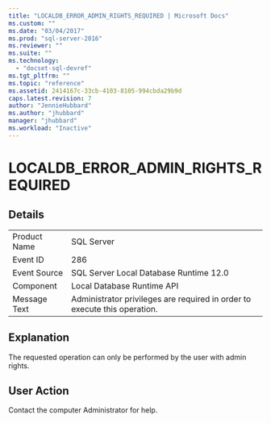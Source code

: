 ```yaml
---
title: "LOCALDB_ERROR_ADMIN_RIGHTS_REQUIRED | Microsoft Docs"
ms.custom: ""
ms.date: "03/04/2017"
ms.prod: "sql-server-2016"
ms.reviewer: ""
ms.suite: ""
ms.technology: 
  - "docset-sql-devref"
ms.tgt_pltfrm: ""
ms.topic: "reference"
ms.assetid: 2414167c-33cb-4103-8105-994cbda29b9d
caps.latest.revision: 7
author: "JennieHubbard"
ms.author: "jhubbard"
manager: "jhubbard"
ms.workload: "Inactive"
---
```

# LOCALDB_ERROR_ADMIN_RIGHTS_REQUIRED
    
## Details  
  
|||  
|-|-|  
|Product Name|SQL Server|  
|Event ID|286|  
|Event Source|SQL Server Local Database Runtime 12.0|  
|Component|Local Database Runtime API|  
|Message Text|Administrator privileges are required in order to execute this operation.|  
  
## Explanation  
 The requested operation can only be performed by the user with admin rights.  
  
## User Action  
 Contact the computer Administrator for help.  
  
  
